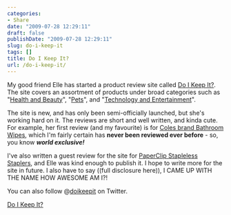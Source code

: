 ```yaml
---
categories:
- Share
date: "2009-07-28 12:29:11"
draft: false
publishDate: "2009-07-28 12:29:11"
slug: do-i-keep-it
tags: []
title: Do I Keep It?
url: /do-i-keep-it/
---
```

My good friend Elle has started a product review site called [Do I Keep
It?](http://www.doikeepit.com). The site covers an assortment of
products under broad categories such as "[Health and
Beauty](http://www.doikeepit.com/reviews/health-and-beauty/)",
"[Pets](http://www.doikeepit.com/reviews/pets/)", and "[Technology and
Entertainment](http://www.doikeepit.com/reviews/technology/)".

The site is new, and has only been semi-officially launched, but she's
working hard on it. The reviews are short and well written, and kinda
cute. For example, her first review (and my favourite) is for [Coles
brand Bathroom
Wipes](http://www.doikeepit.com/review/coles-bathroom-wipes/household/),
which I'm fairly certain has **never been reviewed ever before** - so,
you know ***world exclusive!***

I've also written a guest review for the site for [PaperClip Stapleless
Staplers](http://www.doikeepit.com/review/paperclip-stapleless-stapler/household/),
and Elle was kind enough to publish it. I hope to write more for the
site in future. I also have to say ((full disclosure here)), I CAME UP
WITH THE NAME HOW AWESOME AM I?!

You can also follow @[doikeepit](http://twitter.com/doikeepit) on
Twitter.

[Do I Keep It?](http://www.doikeepit.com)